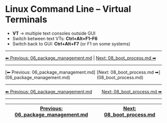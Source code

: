 # Linux Command Line – Virtual Terminals

* **VT** → multiple text consoles outside GUI  
* Switch between text VTs: **Ctrl+Alt+F1–F6**  
* Switch back to GUI: **Ctrl+Alt+F7** (or F1 on some systems)
---
[⬅ Previous: 06_package_management.md](06_package_management.md) | [Next: 08_boot_process.md ➡](08_boot_process.md)

<hr>
<div style="display: flex; justify-content: space-between;"><div>[⬅ Previous: 06_package_management.md](06_package_management.md)</div><div>[Next: 08_boot_process.md ➡](08_boot_process.md)</div></div>

<hr>
<div style='display: flex; justify-content: space-between;'>
  <div><a href='06_package_management.md'>⬅ Previous: 06_package_management.md</a></div>
  <div><a href='08_boot_process.md'>Next: 08_boot_process.md ➡</a></div>
</div>

---
| [Previous: 06_package_management.md](06_package_management.md) | [Next: 08_boot_process.md](08_boot_process.md) |
|--------|---------|
